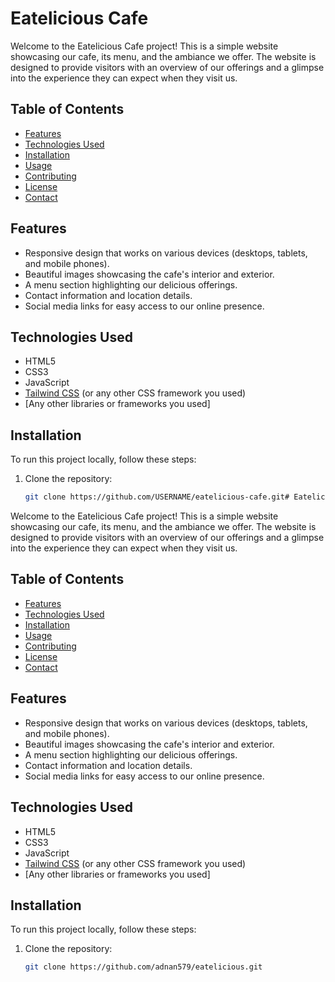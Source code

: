 # Eatelicious Cafe

Welcome to the Eatelicious Cafe project! This is a simple website showcasing our cafe, its menu, and the ambiance we offer. The website is designed to provide visitors with an overview of our offerings and a glimpse into the experience they can expect when they visit us.

## Table of Contents

- [Features](#features)
- [Technologies Used](#technologies-used)
- [Installation](#installation)
- [Usage](#usage)
- [Contributing](#contributing)
- [License](#license)
- [Contact](#contact)

## Features

- Responsive design that works on various devices (desktops, tablets, and mobile phones).
- Beautiful images showcasing the cafe's interior and exterior.
- A menu section highlighting our delicious offerings.
- Contact information and location details.
- Social media links for easy access to our online presence.

## Technologies Used

- HTML5
- CSS3
- JavaScript
- [Tailwind CSS](https://tailwindcss.com/) (or any other CSS framework you used)
- [Any other libraries or frameworks you used]

## Installation

To run this project locally, follow these steps:

1. Clone the repository:
   ```bash
   git clone https://github.com/USERNAME/eatelicious-cafe.git# Eatelicious Cafe

Welcome to the Eatelicious Cafe project! This is a simple website showcasing our cafe, its menu, and the ambiance we offer. The website is designed to provide visitors with an overview of our offerings and a glimpse into the experience they can expect when they visit us.

## Table of Contents

- [Features](#features)
- [Technologies Used](#technologies-used)
- [Installation](#installation)
- [Usage](#usage)
- [Contributing](#contributing)
- [License](#license)
- [Contact](#contact)

## Features

- Responsive design that works on various devices (desktops, tablets, and mobile phones).
- Beautiful images showcasing the cafe's interior and exterior.
- A menu section highlighting our delicious offerings.
- Contact information and location details.
- Social media links for easy access to our online presence.

## Technologies Used

- HTML5
- CSS3
- JavaScript
- [Tailwind CSS](https://tailwindcss.com/) (or any other CSS framework you used)
- [Any other libraries or frameworks you used]

## Installation

To run this project locally, follow these steps:

1. Clone the repository:
   ```bash
   git clone https://github.com/adnan579/eatelicious.git
